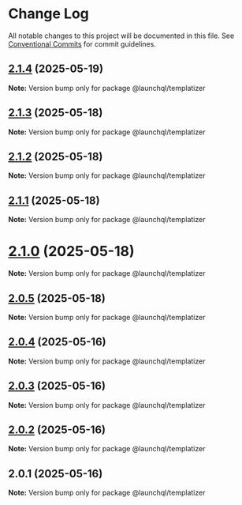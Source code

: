 # Change Log

All notable changes to this project will be documented in this file.
See [Conventional Commits](https://conventionalcommits.org) for commit guidelines.

## [2.1.4](https://github.com/launchql/launchql/compare/@launchql/templatizer@2.1.3...@launchql/templatizer@2.1.4) (2025-05-19)

**Note:** Version bump only for package @launchql/templatizer





## [2.1.3](https://github.com/launchql/launchql/compare/@launchql/templatizer@2.1.2...@launchql/templatizer@2.1.3) (2025-05-18)

**Note:** Version bump only for package @launchql/templatizer





## [2.1.2](https://github.com/launchql/launchql/compare/@launchql/templatizer@2.1.1...@launchql/templatizer@2.1.2) (2025-05-18)

**Note:** Version bump only for package @launchql/templatizer





## [2.1.1](https://github.com/launchql/launchql/compare/@launchql/templatizer@2.1.0...@launchql/templatizer@2.1.1) (2025-05-18)

**Note:** Version bump only for package @launchql/templatizer





# [2.1.0](https://github.com/launchql/launchql/compare/@launchql/templatizer@2.0.5...@launchql/templatizer@2.1.0) (2025-05-18)

**Note:** Version bump only for package @launchql/templatizer





## [2.0.5](https://github.com/launchql/launchql/compare/@launchql/templatizer@2.0.4...@launchql/templatizer@2.0.5) (2025-05-18)

**Note:** Version bump only for package @launchql/templatizer





## [2.0.4](https://github.com/launchql/launchql/compare/@launchql/templatizer@2.0.3...@launchql/templatizer@2.0.4) (2025-05-16)

**Note:** Version bump only for package @launchql/templatizer





## [2.0.3](https://github.com/launchql/launchql/compare/@launchql/templatizer@2.0.2...@launchql/templatizer@2.0.3) (2025-05-16)

**Note:** Version bump only for package @launchql/templatizer





## [2.0.2](https://github.com/launchql/launchql/compare/@launchql/templatizer@2.0.1...@launchql/templatizer@2.0.2) (2025-05-16)

**Note:** Version bump only for package @launchql/templatizer





## 2.0.1 (2025-05-16)

**Note:** Version bump only for package @launchql/templatizer
